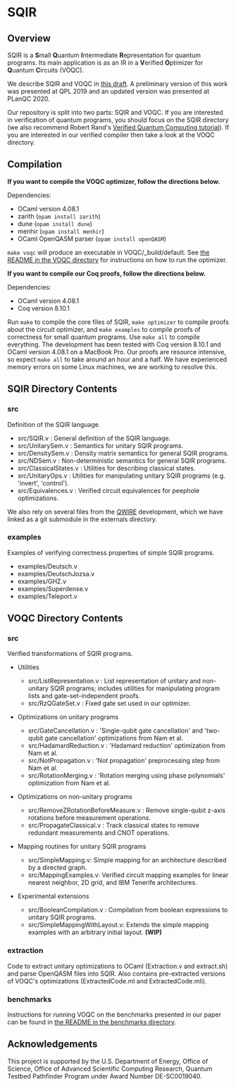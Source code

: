 # SQIR

## Overview

SQIR is a **S**mall **Q**uantum **I**ntermediate **R**epresentation for quantum programs. Its main application is as an IR in a **V**erified **O**ptimizer for **Q**uantum **C**ircuits (VOQC).

We describe SQIR and VOQC in [this draft](https://www.cs.umd.edu/~mwh/papers/hietala19voqc.html). A preliminary version of this work was presented at QPL 2019 and an updated version was presented at PLanQC 2020.

Our repository is split into two parts: SQIR and VOQC. If you are interested in verification of quantum programs, you should focus on the SQIR directory (we also recommend Robert Rand's [Verified Quantum Computing tutorial](http://www.cs.umd.edu/~rrand/vqc/index.html)). If you are interested in our verified compiler then take a look at the VOQC directory.

## Compilation

**If you want to compile the VOQC optimizer, follow the directions below.** 

Dependencies:
  * OCaml version 4.08.1 
  * zarith (`opam install zarith`)
  * dune (`opam install dune`)
  * menhir (`opam install menhir`)
  * OCaml OpenQASM parser (`opam install openQASM`)

`make voqc` will produce an executable in VOQC/_build/default. See [the README in the VOQC directory](VOQC/README.md) for instructions on how to run the optimizer.

**If you want to compile our Coq proofs, follow the directions below.**

Dependencies:
  * OCaml version 4.08.1
  * Coq version 8.10.1

Run `make` to compile the core files of SQIR, `make optimizer` to compile proofs about the circuit optimizer, and `make examples` to compile proofs of correctness for small quantum programs. Use `make all` to compile everything. The development has been tested with Coq version 8.10.1 and OCaml version 4.08.1 on a MacBook Pro. Our proofs are resource intensive, so expect `make all` to take around an hour and a half. We have experienced memory errors on some Linux machines, we are working to resolve this.

## SQIR Directory Contents

### src

Definition of the SQIR language.

- src/SQIR.v : General definition of the SQIR language.
- src/UnitarySem.v : Semantics for unitary SQIR programs.
- src/DensitySem.v : Density matrix semantics for general SQIR programs.
- src/NDSem.v : Non-deterministic semantics for general SQIR programs.
- src/ClassicalStates.v : Utilities for describing classical states.
- src/UnitaryOps.v : Utilities for manipulating unitary SQIR programs (e.g. 'invert', 'control').
- src/Equivalences.v : Verified circuit equivalences for peephole optimizations.

We also rely on several files from the [QWIRE](https://github.com/inQWIRE/QWIRE) development, which we have linked as a git submodule in the externals directory.

### examples

Examples of verifying correctness properties of simple SQIR programs.

- examples/Deutsch.v    
- examples/DeutschJozsa.v
- examples/GHZ.v
- examples/Superdense.v
- examples/Teleport.v  

## VOQC Directory Contents

### src

Verified transformations of SQIR programs.

- Utilities
  - src/ListRepresentation.v : List representation of unitary and non-unitary SQIR programs; includes utilities for manipulating program lists and gate-set-independent proofs.
  - src/RzQGateSet.v : Fixed gate set used in our optimizer.

- Optimizations on unitary programs
  - src/GateCancellation.v : 'Single-qubit gate cancellation' and 'two-qubit gate cancellation' optimizations from Nam et al.
  - src/HadamardReduction.v : 'Hadamard reduction' optimization from Nam et al.
  - src/NotPropagation.v : 'Not propagation' preprocessing step from Nam et al.
  - src/RotationMerging.v : 'Rotation merging using phase polynomials' optimization from Nam et al.

- Optimizations on non-unitary programs
  - src/RemoveZRotationBeforeMeasure.v : Remove single-qubit z-axis rotations before measurement operations.
  - src/PropagateClassical.v : Track classical states to remove redundant measurements and CNOT operations.

- Mapping routines for unitary SQIR programs
  - src/SimpleMapping.v: Simple mapping for an architecture described by a directed graph.
  - src/MappingExamples.v: Verified circuit mapping examples for linear nearest neighbor, 2D grid, and IBM Tenerife architectures.

- Experimental extensions
  - src/BooleanCompilation.v : Compilation from boolean expressions to unitary SQIR programs.
  - src/SimpleMappingWithLayout.v: Extends the simple mapping examples with an arbitrary initial layout. **(WIP)**

### extraction

Code to extract unitary optimizations to OCaml (Extraction.v and extract.sh) and parse OpenQASM files into SQIR. Also contains pre-extracted versions of VOQC's optimizations (ExtractedCode.ml and ExtractedCode.mli). 

### benchmarks

Instructions for running VOQC on the benchmarks presented in our paper can be found in [the README in the benchmarks directory](VOQC/benchmarks/README.md).

## Acknowledgements

This project is supported by the U.S. Department of Energy, Office of Science, Office of Advanced Scientific Computing Research, Quantum Testbed Pathfinder Program under Award Number DE-SC0019040.
